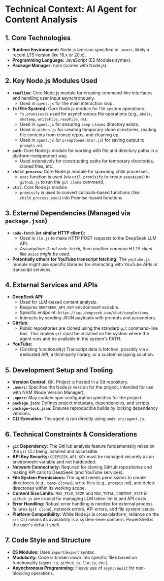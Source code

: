 # Technical Context: AI Agent for Content Analysis

## 1. Core Technologies
-   **Runtime Environment:** Node.js (version specified in `.nvmrc`, likely a recent LTS version like 18.x or 20.x).
-   **Programming Language:** JavaScript (ES Modules syntax).
-   **Package Manager:** npm (comes with Node.js).

## 2. Key Node.js Modules Used
-   **`readline`:** Core Node.js module for creating command-line interfaces and handling user input asynchronously.
    -   Used in `agent.js` for the main interaction loop.
-   **`fs` (File System):** Core Node.js module for file system operations.
    -   `fs.promises` is used for asynchronous file operations (e.g., `mkdir`, `mkdtemp`, `writeFile`, `readFile`, `rm`).
    -   Used in `agent.js` for ensuring `temp-clones` directory exists.
    -   Used in `github.js` for creating temporary clone directories, reading file contents from cloned repos, and cleaning up.
    -   Used in `agent.js` (or `promptGenerator.js`) for saving output to `prompts.md`.
-   **`path`:** Core Node.js module for working with file and directory paths in a platform-independent way.
    -   Used extensively for constructing paths for temporary directories, cloned files, etc.
-   **`child_process`:** Core Node.js module for spawning child processes.
    -   `exec` function is used (via `util.promisify` to create `execAsync`) in `github.js` to run the `git clone` command.
-   **`util`:** Core Node.js module.
    -   `promisify` is used to convert callback-based functions (like `child_process.exec`) into Promise-based functions.

## 3. External Dependencies (Managed via `package.json`)
-   **`node-fetch` (or similar HTTP client):**
    -   Used in `llm.js` to make HTTP POST requests to the DeepSeek LLM API.
    -   *Assumption: If not `node-fetch`, then another common HTTP client like `axios` might be used.*
-   **Potentially others for YouTube transcript fetching:** The `youtube.js` module might use specific libraries for interacting with YouTube APIs or transcript services.

## 4. External Services and APIs
-   **DeepSeek API:**
    -   Used for LLM-based content analysis.
    -   Requires `DEEPSEEK_API_KEY` environment variable.
    -   Specific endpoint: `https://api.deepseek.com/chat/completions`.
    -   Interacts by sending JSON payloads with prompts and parameters.
-   **GitHub:**
    -   Public repositories are cloned using the standard `git` command-line tool. This implies `git` must be installed on the system where the agent runs and be available in the system's PATH.
-   **YouTube:**
    -   (Existing functionality) Transcript data is fetched, possibly via a dedicated API, a third-party library, or a custom scraping solution.

## 5. Development Setup and Tooling
-   **Version Control:** Git. Project is hosted in a Git repository.
-   **`.nvmrc`:** Specifies the Node.js version for the project, intended for use with NVM (Node Version Manager).
-   **`.npmrc`:** May contain npm configuration specifics for the project.
-   **`package.json`:** Defines project metadata, dependencies, and scripts.
-   **`package-lock.json`:** Ensures reproducible builds by locking dependency versions.
-   **CLI Execution:** The agent is run directly using `node src/agent.js`.

## 6. Technical Constraints & Considerations
-   **`git` Dependency:** The GitHub analysis feature fundamentally relies on the `git` CLI being installed and accessible.
-   **API Key Security:** `DEEPSEEK_API_KEY` must be managed securely as an environment variable and not hardcoded.
-   **Network Connectivity:** Required for cloning GitHub repositories and making API calls to DeepSeek (and YouTube services).
-   **File System Permissions:** The agent needs permissions to create directories (e.g., `temp-clones`), write files (e.g., `prompts.md`), and delete directories within its working scope.
-   **Content Size Limits:** `MAX_FILE_SIZE` and `MAX_TOTAL_CONTENT_SIZE` in `github.js` are crucial for managing LLM token limits and API costs.
-   **Error Handling:** Robust error handling is needed for external process failures (`git clone`), network errors, API errors, and file system issues.
-   **Platform Compatibility:** While Node.js is cross-platform, reliance on the `git` CLI means its availability is a system-level concern. PowerShell is the user's default shell.

## 7. Code Style and Structure
-   **ES Modules:** Uses `import`/`export` syntax.
-   **Modularity:** Code is broken down into specific files based on functionality (`agent.js`, `github.js`, `llm.js`, etc.).
-   **Asynchronous Programming:** Heavy use of `async/await` for non-blocking operations.
